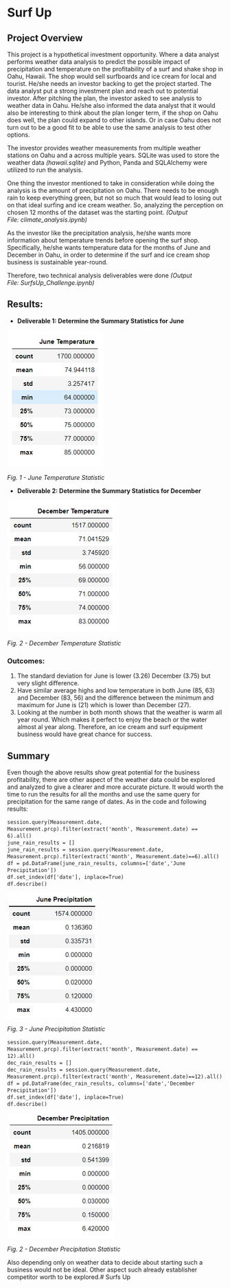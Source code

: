 # **Surf Up**

## **Project Overview**

This project is a hypothetical investment opportunity. Where a data analyst performs weather data analysis to predict the possible impact of precipitation and temperature on the profitability of a surf and shake shop in Oahu, Hawaii. The shop would sell surfboards and ice cream for local and tourist. He/she needs an investor backing to get the project started. The data analyst put a strong investment plan and reach out to potential investor. After pitching the plan, the investor asked to see analysis to weather data in Oahu. He/she also informed the data analyst that it would also be interesting to think about the plan longer term, if the shop on Oahu does well, the plan could expand to other islands. Or in case Oahu does not turn out to be a good fit to be able to use the same analysis to test other options.

The investor provides weather measurements from multiple weather stations on Oahu and a across multiple years. SQLite was used to store the weather data *(hawaii.sqlite)* and Python, Panda and SQLAlchemy were utilized to run the analysis.

One thing the investor mentioned to take in consideration while doing the analysis is the amount of precipitation on Oahu. There needs to be enough rain to keep everything green, but not so much that would lead to losing out on that ideal surfing and ice cream weather. So, analyzing the perception on chosen 12 months of the dataset was the starting point. *(Output File: climate_analysis.ipynb)*

As the investor like the precipitation analysis, he/she wants more information about temperature trends before opening the surf shop. Specifically, he/she wants temperature data for the months of June and December in Oahu, in order to determine if the surf and ice cream shop business is sustainable year-round.

Therefore, two technical analysis deliverables were done *(Output File: SurfsUp_Challenge.ipynb)*

## **Results:**

- **Deliverable 1: Determine the Summary Statistics for June**

![](https://github.com/Bayan-daux/Surfs_Up/blob/main/June_statistics.PNG)

*Fig. 1 - June Temperature Statistic*

- **Deliverable 2: Determine the Summary Statistics for December**

![](https://github.com/Bayan-daux/Surfs_Up/blob/main/Dec_statistics.PNG)

*Fig. 2 - December Temperature Statistic*

### **Outcomes:**

1. The standard deviation for June is lower (3.26) December (3.75) but very slight difference.
2. Have similar average highs and low temperature in both June (85, 63) and December (83, 56) and the difference between the minimum and maximum for June is (21) which is lower than December (27).
3. Looking at the number in both month shows that the weather is warm all year round. Which makes it perfect to enjoy the beach or the water almost al year along. Therefore, an ice cream and surf equipment business would have great chance for success.

## **Summary**

Even though the above results show great potential for the business profitability, there are other aspect of the weather data could be explored and analyzed to give a clearer and more accurate picture. It would worth the time to run the results for all the months and use the same query for precipitation for the same range of dates. As in the code and following results:

```
session.query(Measurement.date, Measurement.prcp).filter(extract('month', Measurement.date) == 6).all()
june_rain_results = []
june_rain_results = session.query(Measurement.date, Measurement.prcp).filter(extract('month', Measurement.date)==6).all()
df = pd.DataFrame(june_rain_results, columns=['date','June Precipitation'])
df.set_index(df['date'], inplace=True)
df.describe()
```
![](https://github.com/Bayan-daux/Surfs_Up/blob/main/June_Rain_statistics.PNG)

*Fig. 3 - June Precipitation Statistic*

```
session.query(Measurement.date, Measurement.prcp).filter(extract('month', Measurement.date) == 12).all()
dec_rain_results = []
dec_rain_results = session.query(Measurement.date, Measurement.prcp).filter(extract('month', Measurement.date)==12).all()
df = pd.DataFrame(dec_rain_results, columns=['date','December Precipitation'])
df.set_index(df['date'], inplace=True)
df.describe()
```

![](https://github.com/Bayan-daux/Surfs_Up/blob/main/Dec_Rain_statistics.PNG)

*Fig. 2 - December Precipitation Statistic*

Also depending only on weather data to decide about starting such a business would not be ideal. Other aspect such already establisher competitor worth to be explored.# Surfs Up
